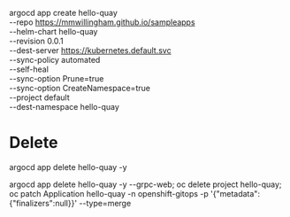 argocd app create hello-quay \
--repo https://mmwillingham.github.io/sampleapps \
--helm-chart hello-quay \
--revision 0.0.1 \
--dest-server https://kubernetes.default.svc \
--sync-policy automated \
--self-heal \
--sync-option Prune=true \
--sync-option CreateNamespace=true \
--project default \
--dest-namespace hello-quay

# Delete
argocd app delete hello-quay -y

argocd app delete hello-quay -y --grpc-web; oc delete project hello-quay; oc patch Application hello-quay -n openshift-gitops -p '{"metadata":{"finalizers":null}}' --type=merge